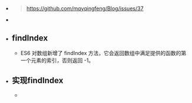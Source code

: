 - > https://github.com/mqyqingfeng/Blog/issues/37
-
- ## findIndex
	- ES6 对数组新增了 findIndex 方法，它会返回数组中满足提供的函数的第一个元素的索引，否则返回 -1。
- ## 实现findIndex
	-
